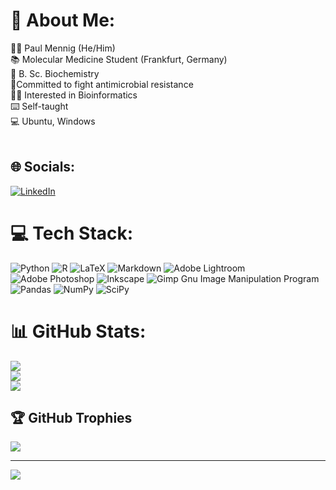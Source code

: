 # 💫 About Me:
🙋‍♂️ Paul Mennig (He/Him)<br>📚 Molecular Medicine Student (Frankfurt, Germany)<br>🥼 B. Sc. Biochemistry<br>🦠Committed to fight antimicrobial resistance<br>👨‍💻 Interested in Bioinformatics<br>⌨️ Self-taught<br>💻 Ubuntu, Windows<br><br>


## 🌐 Socials:
[![LinkedIn](https://img.shields.io/badge/LinkedIn-%230077B5.svg?logo=linkedin&logoColor=white)](https://linkedin.com/in/paul-mennig) 

# 💻 Tech Stack:
![Python](https://img.shields.io/badge/python-3670A0?style=flat&logo=python&logoColor=ffdd54) ![R](https://img.shields.io/badge/r-%23276DC3.svg?style=flat&logo=r&logoColor=white) ![LaTeX](https://img.shields.io/badge/latex-%23008080.svg?style=flat&logo=latex&logoColor=white) ![Markdown](https://img.shields.io/badge/markdown-%23000000.svg?style=flat&logo=markdown&logoColor=white) ![Adobe Lightroom](https://img.shields.io/badge/Adobe%20Lightroom-31A8FF.svg?style=flat&logo=Adobe%20Lightroom&logoColor=white) ![Adobe Photoshop](https://img.shields.io/badge/adobephotoshop-%2331A8FF.svg?style=flat&logo=adobephotoshop&logoColor=white) ![Inkscape](https://img.shields.io/badge/Inkscape-e0e0e0?style=flat&logo=inkscape&logoColor=080A13) ![Gimp Gnu Image Manipulation Program](https://img.shields.io/badge/Gimp-657D8B?style=flat&logo=gimp&logoColor=FFFFFF) ![Pandas](https://img.shields.io/badge/pandas-%23150458.svg?style=flat&logo=pandas&logoColor=white) ![NumPy](https://img.shields.io/badge/numpy-%23013243.svg?style=flat&logo=numpy&logoColor=white) ![SciPy](https://img.shields.io/badge/SciPy-%230C55A5.svg?style=flat&logo=scipy&logoColor=%white)
# 📊 GitHub Stats:
![](https://github-readme-stats.vercel.app/api?username=pmaen&theme=gruvbox&hide_border=false&include_all_commits=true&count_private=true)<br/>
![](https://github-readme-streak-stats.herokuapp.com/?user=pmaen&theme=gruvbox&hide_border=false)<br/>
![](https://github-readme-stats.vercel.app/api/top-langs/?username=pmaen&theme=gruvbox&hide_border=false&include_all_commits=true&count_private=true&layout=compact)

## 🏆 GitHub Trophies
![](https://github-profile-trophy.vercel.app/?username=pmaen&theme=gruvbox&no-frame=false&no-bg=false&margin-w=4)

---
[![](https://visitcount.itsvg.in/api?id=pmaen&icon=0&color=0)](https://visitcount.itsvg.in)
